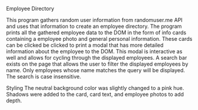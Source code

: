 Employee Directory

This program gathers random user information from randomuser.me API and uses that information to create an employee directory. The program prints all the gathered employee data to the DOM in the form of info cards containing a employee photo and general personal information. These cards can be clicked be clicked to print a modal that has more detailed information about the employee to the DOM. This modal is interactive as well and allows for cycling through the displayed employees. A search bar exists on the page that allows the user to filter the displayed employees by name. Only employees whose name matches the query will be displayed. The search is case insensitive.

Styling
The neutral background color was slightly changed to a pink hue. Shadows were added to the card, card text, and employee photos to add depth.